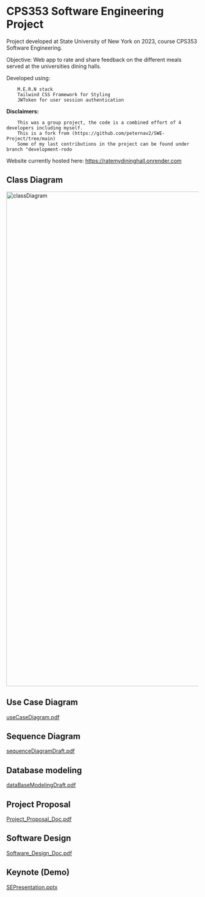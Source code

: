 # CPS353 Software Engineering Project
Project developed at State University of New York on 2023, course CPS353 Software Engineering.

Objective: Web app to rate and share feedback on the different meals served at the universities dining halls.

Developed using:

        M.E.R.N stack
        Tailwind CSS Framework for Styling 
        JWToken for user session authentication


**Disclaimers:**

        This was a group project, the code is a combined effort of 4 developers including myself.
        This is a fork from (https://github.com/peternav2/SWE-Project/tree/main)
        Some of my last contributions in the project can be found under branch "development-rodo
        
Website currently hosted here: https://ratemydininghall.onrender.com


## Class Diagram
<img width="1292" alt="classDiagram" src="https://github.com/RodoJML/CPS353_SoftwareEngineering_Project/assets/63088555/b8feaa29-ba7e-41fc-96c4-c8d6333a2727">

## Use Case Diagram
[useCaseDiagram.pdf](https://github.com/RodoJML/CPS353_SoftwareEngineering_Project/files/12785831/useCaseDiagram.pdf)

## Sequence Diagram
[sequenceDiagramDraft.pdf](https://github.com/RodoJML/CPS353_SoftwareEngineering_Project/files/12785846/sequenceDiagramDraft.pdf)

## Database modeling
[dataBaseModelingDraft.pdf](https://github.com/RodoJML/CPS353_SoftwareEngineering_Project/files/12785847/dataBaseModelingDraft.pdf)

## Project Proposal
[Project_Proposal_Doc.pdf](https://github.com/RodoJML/CPS353_SoftwareEngineering_Project/files/12785948/Project_Proposal_Doc.pdf)

## Software Design
[Software_Design_Doc.pdf](https://github.com/RodoJML/CPS353_SoftwareEngineering_Project/files/12785952/Software_Design_Doc.pdf)

## Keynote (Demo)
[SEPresentation.pptx](https://github.com/RodoJML/CPS353_SoftwareEngineering_Project/files/12785959/SEPresentation.pptx)
